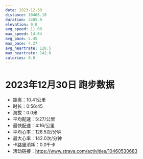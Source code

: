 ```yaml
---
date: 2023-12-30
distance: 10406.10
duration: 3405.0
elevation: 0.0
avg_speed: 11.00
max_speed: 14.04
avg_pace: 5.45
max_pace: 4.27
avg_heartrate: 128.5
max_heartrate: 142.0
calories: 0.0
---
```


# 2023年12月30日 跑步数据

- 距离：10.41公里
- 时长：0:56:45
- 海拔：0.0米
- 平均配速：5:27/公里
- 最快配速：4:16/公里
- 平均心率：128.5次/分钟
- 最大心率：142.0次/分钟
- 卡路里消耗：0.0千卡
- 活动链接：https://www.strava.com/activities/10460530683
